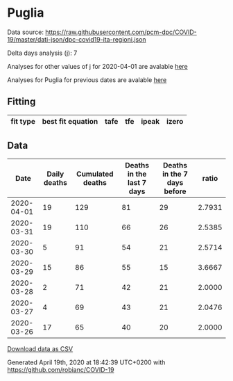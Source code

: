 # Puglia

Data source: https://raw.githubusercontent.com/pcm-dpc/COVID-19/master/dati-json/dpc-covid19-ita-regioni.json

Delta days analysis (j): 7

Analyses for other values of j for 2020-04-01 are avalable [here](../2020-04-01/README.md)

Analyses for Puglia for previous dates are avalable [here](../README.md)

## Fitting 
|fit type|best fit equation|tafe|tfe|ipeak|izero|
|-------|-----|--------|------|---|---|

## Data
|Date|Daily deaths|Cumulated deaths|Deaths in the last 7 days|Deaths in the 7 days before|ratio|
|----|----------|-----------|-------|--------------------|-----|
|2020-04-01|19|129|81|29|2.7931|
|2020-03-31|19|110|66|26|2.5385|
|2020-03-30|5|91|54|21|2.5714|
|2020-03-29|15|86|55|15|3.6667|
|2020-03-28|2|71|42|21|2.0000|
|2020-03-27|4|69|43|21|2.0476|
|2020-03-26|17|65|40|20|2.0000|

[Download data as CSV](COVID-19_puglia_j7_2020-04-01.csv)

Generated April 19th, 2020 at 18:42:39 UTC+0200 with https://github.com/robianc/COVID-19
